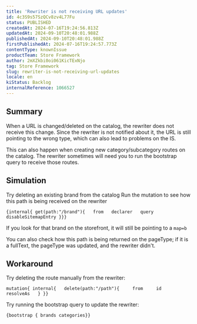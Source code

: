 ```yaml
---
title: 'Rewriter is not receiving URL updates'
id: 4c3S9s57SzQCv8zv4L77Fu
status: PUBLISHED
createdAt: 2024-07-16T19:24:56.813Z
updatedAt: 2024-09-10T20:48:01.988Z
publishedAt: 2024-09-10T20:48:01.988Z
firstPublishedAt: 2024-07-16T19:24:57.773Z
contentType: knownIssue
productTeam: Store Framework
author: 2mXZkbi0oi061KicTExNjo
tag: Store Framework
slug: rewriter-is-not-receiving-url-updates
locale: en
kiStatus: Backlog
internalReference: 1066527
---
```


## Summary


When a URL is changed/deleted on the catalog, the rewriter does not receive this change. Since the rewriter is not notified about it, the URL is still pointing to the wrong type, which can also lead to problems on the IS.

This can also happen when creating new category/subcategory routes on the catalog. The rewriter sometimes will need you to run the bootstrap query to receive those routes.


##

## Simulation


Try deleting an existing brand from the catalog
Run the mutation to see how this path is being received on the rewriter

    {internal{ get(path:"/brand"){   from   declarer   query   disableSitemapEntry }}}

If you look for that brand on the storefront, it will still be pointing to a `map=b`

You can also check how this path is being returned on the pageType; if it is a fullText, the pageType was updated, and the rewriter didn't.


##

## Workaround


Try deleting the route manually from the rewriter:

    mutation{ internal{   delete(path:"/path"){     from     id     resolveAs   } }}


Try running the bootstrap query to update the rewriter:

    {bootstrap { brands categories}}





